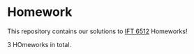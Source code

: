 # Homework
This repository contains our solutions to [IFT 6512](https://admission.umontreal.ca/cours-et-horaires/cours/ift-6512/) Homeworks!

3 HOmeworks in total.
